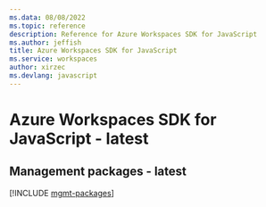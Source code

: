 ```yaml
---
ms.data: 08/08/2022
ms.topic: reference
description: Reference for Azure Workspaces SDK for JavaScript
ms.author: jeffish
title: Azure Workspaces SDK for JavaScript
ms.service: workspaces
author: xirzec
ms.devlang: javascript
---
```

# Azure Workspaces SDK for JavaScript - latest

## Management packages - latest
[!INCLUDE [mgmt-packages](workspaces-mgmt-index.md)]
